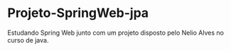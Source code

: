 # Projeto-SpringWeb-jpa

Estudando Spring Web junto com um projeto disposto pelo Nelio Alves no curso de java.
